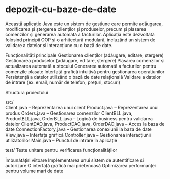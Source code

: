 # depozit-cu-baze-de-date
  Această aplicație Java este un sistem de gestiune care permite adăugarea, modificarea și ștergerea clienților și produselor, precum și plasarea comenzilor și generarea automată a facturilor. Aplicația este dezvoltată folosind principii OOP și o arhitectură modulară, incluzând un sistem de validare a datelor și interacțiune cu o bază de date.
  
Funcționalități principale
Gestionarea clienților (adăugare, editare, ștergere)
Gestionarea produselor (adăugare, editare, ștergere)
Plasarea comenzilor și actualizarea automată a stocului
Generarea automată a facturilor pentru comenzile plasate
Interfață grafică intuitivă pentru gestionarea operațiunilor
Persistență a datelor utilizând o bază de date relațională
Validare a datelor de intrare (ex: email, număr de telefon, prețuri, stocuri)

Structura proiectului

src/  
Client.java – Reprezentarea unui client
Product.java – Reprezentarea unui produs
Orders.java – Gestionarea comenzilor
ClientBLL.java, ProductBLL.java, OrderBLL.java – Logică de business pentru validarea datelor
ClientDAO.java, ProductDAO.java, OrderDAO.java – Acces la baza de date
ConnectionFactory.java – Gestionarea conexiunii la baza de date
View.java – Interfața grafică
Controller.java – Gestionarea interacțiunii utilizatorilor
Main.java – Punctul de intrare în aplicație

test/
Teste unitare pentru verificarea funcționalităților

Îmbunătățiri viitoare
Implementarea unui sistem de autentificare și autorizare
O interfață grafică mai prietenoasă
Optimizarea performanței pentru volume mari de date
